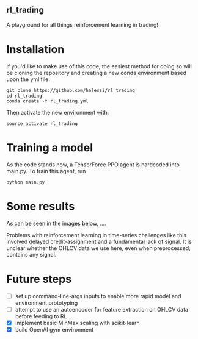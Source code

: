 ## rl_trading
A playground for all things reinforcement learning in trading!

# Installation
If you'd like to make use of this code, the easiest method for doing so will be cloning the repository and creating a new conda environment based upon the yml file. 

```
git clone https://github.com/halessi/rl_trading
cd rl_trading
conda create -f rl_trading.yml
```

Then activate the new environment with:
```
source activate rl_trading
```

# Training a model
As the code stands now, a TensorForce PPO agent is hardcoded into main.py. To train this agent, run
```
python main.py
```

# Some results
As can be seen in the images below, ....

Problems with reinforcement learning in time-series challenges like this involved delayed credit-assignment and a fundamental lack of signal. It is unclear whether the OHLCV data we use here, even when preprocessed, contains any signal.  

# Future steps
- [ ] set up command-line-args inputs to enable more rapid model and environment prototyping
- [ ] attempt to use an autoencoder for feature extraction on OHLCV data before feeding to RL
- [X] implement basic MinMax scaling with scikit-learn
- [X] build OpenAI gym environment
